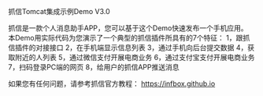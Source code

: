 抓信Tomcat集成示例Demo V3.0

抓信是一款个人消息助手APP，您可以基于这个Demo快速发布一个手机应用。
本Demo用实际代码为您演示了一个典型的抓信插件所具有的7个特征：
1，跟抓信插件的对接接口 
2，在手机端显示信息列表
3，通过手机向后台提交数据
4，获取附近的人列表
5，通过微信支付开展电商业务
6，通过支付宝支付开展电商业务
7，扫码登录PC端的网页
8，给用户的抓信APP推送消息

如果您有任何问题，请参考抓信官方教程： https://infbox.github.io


